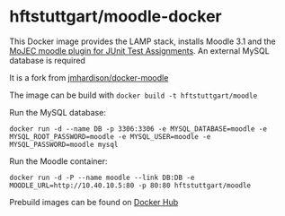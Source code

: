 hftstuttgart/moodle-docker
==========================

This Docker image provides the LAMP stack, installs Moodle 3.1 and the [MoJEC moodle plugin for JUnit Test Assignments](https://github.com/HFTSoftwareProject/moodle-assignsubmission_mojec). An external MySQL database is required

It is a fork from [jmhardison/docker-moodle](https://github.com/jmhardison/docker-moodle)

The image can be build with `docker build -t hftstuttgart/moodle`

Run the MySQL database:
```
docker run -d --name DB -p 3306:3306 -e MYSQL_DATABASE=moodle -e MYSQL_ROOT_PASSWORD=moodle -e MYSQL_USER=moodle -e MYSQL_PASSWORD=moodle mysql
```

Run the Moodle container:
```
docker run -d -P --name moodle --link DB:DB -e MOODLE_URL=http://10.40.10.5:80 -p 80:80 hftstuttgart/moodle
```

Prebuild images can be found on [Docker Hub](https://hub.docker.com/r/hftstuttgart/moodle/)
